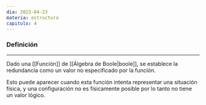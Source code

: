```yaml
---
dia: 2023-04-23
materia: estructura
capitulo: 4
---
```

### Definición
---
Dado una [[Función]] de [[Álgebra de Boole|boole]], se establece la redundancia como un valor no especificado por la función. 

Esto puede aparecer cuando esta función intenta representar una situación física, y una configuración no es físicamente posible por lo tanto no tiene un valor lógico.